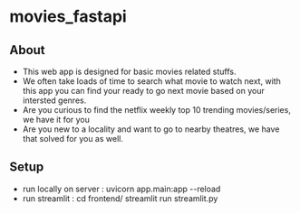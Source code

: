 # movies_fastapi

## About
- This web app is designed for basic movies related stuffs. 
- We often take loads of time to search what movie to watch next, with this app you can find your ready to go next movie based on your intersted genres. 
- Are you curious to find the netflix weekly top 10 trending movies/series, we have it for you
- Are you new to a locality and want to go to nearby theatres, we have that solved for you as well.

## Setup
- run locally on server : uvicorn app.main:app --reload
- run streamlit : cd frontend/ streamlit run streamlit.py
